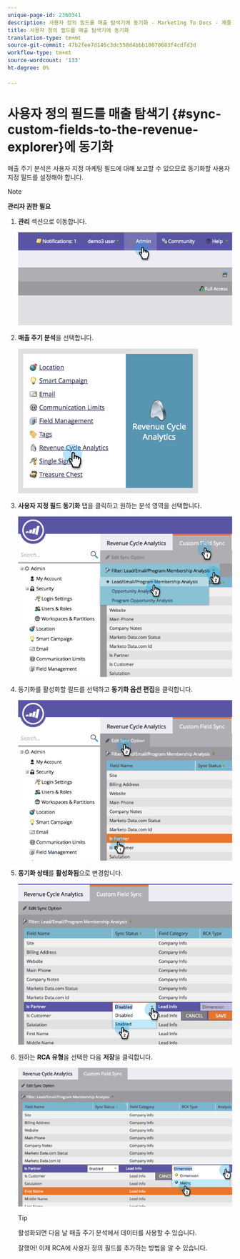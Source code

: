 ```yaml
---
unique-page-id: 2360341
description: 사용자 정의 필드를 매출 탐색기에 동기화 - Marketing To Docs - 제품 설명서
title: 사용자 정의 필드를 매출 탐색기에 동기화
translation-type: tm+mt
source-git-commit: 47b2fee7d146c3dc558d4bbb10070683f4cdfd3d
workflow-type: tm+mt
source-wordcount: '133'
ht-degree: 0%

---
```



# 사용자 정의 필드를 매출 탐색기 {#sync-custom-fields-to-the-revenue-explorer}에 동기화

매출 주기 분석은 사용자 지정 마케팅 필드에 대해 보고할 수 있으므로 동기화할 사용자 지정 필드를 설정해야 합니다.

>[!NOTE]
>
>**관리자 권한 필요**

1. **관리** 섹션으로 이동합니다.

   ![](assets/image2014-9-19-9-3a51-3a11.png)

1. **매출 주기 분석**&#x200B;을 선택합니다.

   ![](assets/image2014-9-19-9-3a51-3a19.png)

1. **사용자 지정 필드 동기화** 탭을 클릭하고 원하는 분석 영역을 선택합니다.

   ![](assets/image2014-9-19-9-3a51-3a26.png)

1. 동기화를 활성화할 필드를 선택하고 **동기화 옵션 편집**&#x200B;을 클릭합니다.

   ![](assets/image2014-9-19-9-3a51-3a36.png)

1. **동기화 상태**&#x200B;를 **활성화됨**&#x200B;으로 변경합니다.

   ![](assets/image2014-9-19-9-3a51-3a45.png)

1. 원하는 **RCA 유형**&#x200B;을 선택한 다음 **저장**&#x200B;을 클릭합니다.

   ![](assets/image2014-9-19-9-3a51-3a52.png)

   >[!TIP]
   >
   >활성화되면 다음 날 매출 주기 분석에서 데이터를 사용할 수 있습니다.

   잘했어! 이제 RCA에 사용자 정의 필드를 추가하는 방법을 알 수 있습니다.

